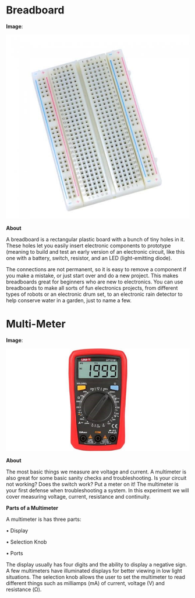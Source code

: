 # Breadboard

**Image**:

![Exp0.1](https://github.com/akhilesh0421/BEEE_CU19/blob/master/png/breadboard.jpg?raw=true)

**About**

A breadboard is a rectangular plastic board with a bunch of tiny holes in it. These holes let you easily insert electronic components to prototype (meaning to build and test an early version of an electronic circuit, like this one with a battery, switch, resistor, and an LED (light-emitting diode).

The connections are not permanent, so it is easy to remove a component if you make a mistake, or just start over and do a new project. This makes breadboards great for beginners who are new to electronics. You can use breadboards to make all sorts of fun electronics projects, from different types of robots or an electronic drum set, to an electronic rain detector to help conserve water in a garden, just to name a few.


# Multi-Meter

**Image**:

![Exp0.2](https://github.com/akhilesh0421/BEEE_CU19/blob/master/png/multimeter.jpg?raw=true)

**About**

The most basic things we measure are voltage and current. A multimeter is also great for some basic sanity checks and troubleshooting. Is your circuit not working? Does the switch work? Put a meter on it! The multimeter is your first defense when troubleshooting a system. In this experiment we will cover measuring voltage, current, resistance and continuity.

**Parts of a Multimeter**

A multimeter is has three parts:

• Display

• Selection Knob

• Ports

The display usually has four digits and the ability to display a negative sign. A few multimeters
have illuminated displays for better viewing in low light situations.
The selection knob allows the user to set the multimeter to read different things such as
milliamps (mA) of current, voltage (V) and resistance (Ω).
